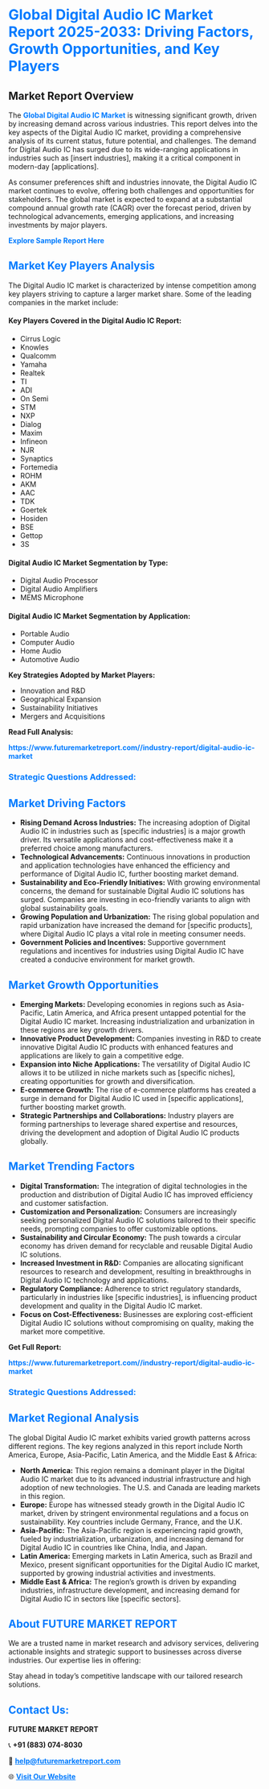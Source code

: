 <h1 style="color: #007BFF;">Global Digital Audio IC Market Report 2025-2033: Driving Factors, Growth Opportunities, and Key Players</h1>

<section id="overview">
<h2>Market Report Overview</h2>
<p>The <a href="https://www.futuremarketreport.com//industry-report/digital-audio-ic-market" style="color: #007BFF; text-decoration: none;"><strong>Global Digital Audio IC Market</strong></a> is witnessing significant growth, driven by increasing demand across various industries. This report delves into the key aspects of the Digital Audio IC market, providing a comprehensive analysis of its current status, future potential, and challenges. The demand for Digital Audio IC has surged due to its wide-ranging applications in industries such as [insert industries], making it a critical component in modern-day [applications].</p>
<p>As consumer preferences shift and industries innovate, the Digital Audio IC market continues to evolve, offering both challenges and opportunities for stakeholders. The global market is expected to expand at a substantial compound annual growth rate (CAGR) over the forecast period, driven by technological advancements, emerging applications, and increasing investments by major players.</p>
</section>

<section id="overview">
<p><a href="https://www.futuremarketreport.com//request-sample/reportId=45429" style="color: #007BFF; text-decoration: none;"><strong>Explore Sample Report Here</strong></a></p>
</section>

<section id="key-players">
<h2 style="color: #007BFF;">Market Key Players Analysis</h2>
<p>The Digital Audio IC market is characterized by intense competition among key players striving to capture a larger market share. Some of the leading companies in the market include:</p>
<h4>Key Players Covered in the Digital Audio IC Report:</h4>
<ul><li>Cirrus Logic</li><li>Knowles</li><li>Qualcomm</li><li>Yamaha</li><li>Realtek</li><li>TI</li><li>ADI</li><li>On Semi</li><li>STM</li><li>NXP</li><li>Dialog</li><li>Maxim</li><li>Infineon</li><li>NJR</li><li>Synaptics</li><li>Fortemedia</li><li>ROHM</li><li>AKM</li><li>AAC</li><li>TDK</li><li>Goertek</li><li>Hosiden</li><li>BSE</li><li>Gettop</li><li>3S</li></ul>
<h4>Digital Audio IC Market Segmentation by Type:</h4>
<ul><li>Digital Audio Processor</li><li>Digital Audio Amplifiers</li><li>MEMS Microphone</li></ul>

<h4>Digital Audio IC Market Segmentation by Application:</h4>
<ul><li>Portable Audio</li><li>Computer Audio</li><li>Home Audio</li><li>Automotive Audio</li></ul>
<p><strong>Key Strategies Adopted by Market Players:</strong></p>
<ul>
<li>Innovation and R&D</li>
<li>Geographical Expansion</li>
<li>Sustainability Initiatives</li>
<li>Mergers and Acquisitions</li>
</ul>
</section>

<section>
<p><strong>Read Full Analysis: </strong></p><a href="https://www.futuremarketreport.com//industry-report/digital-audio-ic-market" style="color: #007BFF; text-decoration: none;"><strong>https://www.futuremarketreport.com//industry-report/digital-audio-ic-market</strong></a>
<h3 style="color: #007BFF;">Strategic Questions Addressed:</h3>
</section>

<section id="driving-factors">
<h2 style="color: #007BFF;">Market Driving Factors</h2>
<ul>
<li><strong>Rising Demand Across Industries:</strong> The increasing adoption of Digital Audio IC in industries such as [specific industries] is a major growth driver. Its versatile applications and cost-effectiveness make it a preferred choice among manufacturers.</li>
<li><strong>Technological Advancements:</strong> Continuous innovations in production and application technologies have enhanced the efficiency and performance of Digital Audio IC, further boosting market demand.</li>
<li><strong>Sustainability and Eco-Friendly Initiatives:</strong> With growing environmental concerns, the demand for sustainable Digital Audio IC solutions has surged. Companies are investing in eco-friendly variants to align with global sustainability goals.</li>
<li><strong>Growing Population and Urbanization:</strong> The rising global population and rapid urbanization have increased the demand for [specific products], where Digital Audio IC plays a vital role in meeting consumer needs.</li>
<li><strong>Government Policies and Incentives:</strong> Supportive government regulations and incentives for industries using Digital Audio IC have created a conducive environment for market growth.</li>
</ul>
</section>

<section id="growth-opportunities">
<h2 style="color: #007BFF;">Market Growth Opportunities</h2>
<ul>
<li><strong>Emerging Markets:</strong> Developing economies in regions such as Asia-Pacific, Latin America, and Africa present untapped potential for the Digital Audio IC market. Increasing industrialization and urbanization in these regions are key growth drivers.</li>
<li><strong>Innovative Product Development:</strong> Companies investing in R&D to create innovative Digital Audio IC products with enhanced features and applications are likely to gain a competitive edge.</li>
<li><strong>Expansion into Niche Applications:</strong> The versatility of Digital Audio IC allows it to be utilized in niche markets such as [specific niches], creating opportunities for growth and diversification.</li>
<li><strong>E-commerce Growth:</strong> The rise of e-commerce platforms has created a surge in demand for Digital Audio IC used in [specific applications], further boosting market growth.</li>
<li><strong>Strategic Partnerships and Collaborations:</strong> Industry players are forming partnerships to leverage shared expertise and resources, driving the development and adoption of Digital Audio IC products globally.</li>
</ul>
</section>

<section id="trending-factors">
<h2 style="color: #007BFF;">Market Trending Factors</h2>
<ul>
<li><strong>Digital Transformation:</strong> The integration of digital technologies in the production and distribution of Digital Audio IC has improved efficiency and customer satisfaction.</li>
<li><strong>Customization and Personalization:</strong> Consumers are increasingly seeking personalized Digital Audio IC solutions tailored to their specific needs, prompting companies to offer customizable options.</li>
<li><strong>Sustainability and Circular Economy:</strong> The push towards a circular economy has driven demand for recyclable and reusable Digital Audio IC solutions.</li>
<li><strong>Increased Investment in R&D:</strong> Companies are allocating significant resources to research and development, resulting in breakthroughs in Digital Audio IC technology and applications.</li>
<li><strong>Regulatory Compliance:</strong> Adherence to strict regulatory standards, particularly in industries like [specific industries], is influencing product development and quality in the Digital Audio IC market.</li>
<li><strong>Focus on Cost-Effectiveness:</strong> Businesses are exploring cost-efficient Digital Audio IC solutions without compromising on quality, making the market more competitive.</li>
</ul>
</section>

<section>
<p><strong>Get Full Report: </strong></p><a href="https://www.futuremarketreport.com//industry-report/digital-audio-ic-market" style="color: #007BFF; text-decoration: none;"><strong>https://www.futuremarketreport.com//industry-report/digital-audio-ic-market</strong></a>
<h3 style="color: #007BFF;">Strategic Questions Addressed:</h3>
</section>


<section id="regional-analysis">
<h2 style="color: #007BFF;">Market Regional Analysis</h2>
<p>The global Digital Audio IC market exhibits varied growth patterns across different regions. The key regions analyzed in this report include North America, Europe, Asia-Pacific, Latin America, and the Middle East & Africa:</p>
<ul>
<li><strong>North America:</strong> This region remains a dominant player in the Digital Audio IC market due to its advanced industrial infrastructure and high adoption of new technologies. The U.S. and Canada are leading markets in this region.</li>
<li><strong>Europe:</strong> Europe has witnessed steady growth in the Digital Audio IC market, driven by stringent environmental regulations and a focus on sustainability. Key countries include Germany, France, and the U.K.</li>
<li><strong>Asia-Pacific:</strong> The Asia-Pacific region is experiencing rapid growth, fueled by industrialization, urbanization, and increasing demand for Digital Audio IC in countries like China, India, and Japan.</li>
<li><strong>Latin America:</strong> Emerging markets in Latin America, such as Brazil and Mexico, present significant opportunities for the Digital Audio IC market, supported by growing industrial activities and investments.</li>
<li><strong>Middle East & Africa:</strong> The region’s growth is driven by expanding industries, infrastructure development, and increasing demand for Digital Audio IC in sectors like [specific sectors].</li>
</ul>
</section>

<footer>
<h2 style="color: #007BFF;">About FUTURE MARKET REPORT</h2>
<p>We are a trusted name in market research and advisory services, delivering actionable insights and strategic support to businesses across diverse industries. Our expertise lies in offering:</p>

<p>Stay ahead in today’s competitive landscape with our tailored research solutions.</p>

<h2 style="color: #007BFF;">Contact Us:</h2>
<p><strong>FUTURE MARKET REPORT</strong></p>
<p>📞 <strong>+91 (883) 074-8030</strong></p>
<p>📧 <strong><a href="mailto:help@futuremarketreport.com" style="color: #007BFF;">help@futuremarketreport.com</a></strong></p>
<p>🌐 <strong><a href="https://www.futuremarketreport.com/" style="color: #007BFF;">Visit Our Website</a></strong></p>
</footer>
